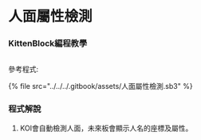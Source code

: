 # 人面屬性檢測

### KittenBlock編程教學

<figure><img src="https://files.gitbook.com/v0/b/gitbook-x-prod.appspot.com/o/spaces%2FsN6MlwBFbL3P67FzMMyL%2Fuploads%2FaqVxilwRnApcAqcZEC4d%2Fscreenshoot-2403061219.png?alt=media&#x26;token=cad211f2-5404-4dc1-b5c3-4e8eee2caf44" alt=""><figcaption></figcaption></figure>

參考程式:

{% file src="../../../.gitbook/assets/人面屬性檢測.sb3" %}

### 程式解說

1. KOI會自動檢測人面，未來板會顯示人名的座標及屬性。
